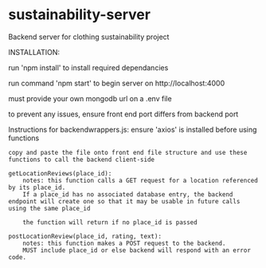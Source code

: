 # sustainability-server
Backend server for clothing sustainability project

INSTALLATION: 

run 'npm install' to install required dependancies

run command 'npm start' to begin server on http://localhost:4000

must provide your own mongodb url on a .env file

to prevent any issues, ensure front end port differs from backend port

Instructions for backendwrappers.js:
    ensure 'axios' is installed before using functions

    copy and paste the file onto front end file structure and use these functions to call the backend client-side

    getLocationReviews(place_id):
        notes: this function calls a GET request for a location referenced by its place_id. 
        If a place_id has no associated database entry, the backend endpoint will create one so that it may be usable in future calls using the same place_id

        the function will return if no place_id is passed

    postLocationReview(place_id, rating, text):
        notes: this function makes a POST request to the backend.
        MUST include place_id or else backend will respond with an error code.
